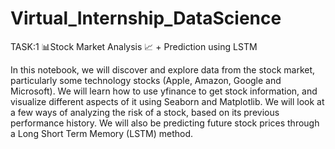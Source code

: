 # Virtual_Internship_DataScience
TASK:1 📊Stock Market Analysis 📈 + Prediction using LSTM

In this notebook, we will discover and explore data from the stock market, particularly some technology stocks (Apple, Amazon, Google and Microsoft). We will learn how to use yfinance to get stock information, and visualize different aspects of it using Seaborn and Matplotlib. We will look at a few ways of analyzing the risk of a stock, based on its previous performance history. We will also be predicting future stock prices through a Long Short Term Memory (LSTM) method.

